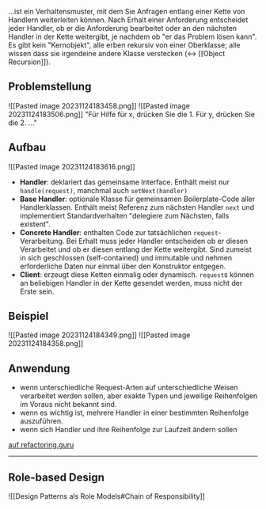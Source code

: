…ist ein Verhaltensmuster, mit dem Sie Anfragen entlang einer Kette von Handlern weiterleiten können. Nach Erhalt einer Anforderung entscheidet jeder Handler, ob er die Anforderung bearbeitet oder an den nächsten Handler in der Kette weitergibt, je nachdem ob "er das Problem lösen kann". 
Es gibt kein "Kernobjekt", alle erben rekursiv von einer Oberklasse; alle wissen dass sie irgendeine andere Klasse verstecken (<-> [[Object Recursion]]).

## Problemstellung
![[Pasted image 20231124183458.png]]
![[Pasted image 20231124183506.png]]
"Für Hilfe für x, drücken Sie die 1. Für y, drücken Sie die 2. …"

## Aufbau
![[Pasted image 20231124183616.png]]
- **Handler**: deklariert das gemeinsame Interface. Enthält meist nur `handle(request)`, manchmal auch `setNext(handler)`
- **Base Handler**: optionale Klasse für gemeinsamen Boilerplate-Code aller Handlerklassen. Enthält meist Referenz zum nächsten Handler `next` und implementiert Standardverhalten "delegiere zum Nächsten, falls existent".
- **Concrete Handler**: enthalten Code zur tatsächlichen `request`-Verarbeitung. Bei Erhalt muss jeder Handler entscheiden ob er diesen Verarbeitet und ob er diesen entlang der Kette weitergibt. Sind zumeist in sich geschlossen (self-contained) und immutable und nehmen erforderliche Daten nur einmal über den Konstruktor entgegen.
- **Client**: erzeugt diese Ketten einmalig oder dynamisch. `request`s können an beliebigen Handler in der Kette gesendet werden, muss nicht der Erste sein.

## Beispiel
![[Pasted image 20231124184349.png]]
![[Pasted image 20231124184358.png]]

## Anwendung
- wenn unterschiedliche Request-Arten auf unterschiedliche Weisen verarbeitet werden sollen, aber exakte Typen und jeweilige Reihenfolgen im Voraus nicht bekannt sind.
- wenn es wichtig ist, mehrere Handler in einer bestimmten Reihenfolge auszuführen.
- wenn sich Handler und ihre Reihenfolge zur Laufzeit ändern sollen

[auf refactoring.guru](https://refactoring.guru/design-patterns/chain-of-responsibility)

---
## Role-based Design
![[Design Patterns als Role Models#Chain of Responsibility]]
